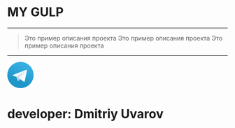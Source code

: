 # MY GULP
---
>Это пример описания проекта
>Это пример описания проекта
>Это пример описания проекта
---
[![Мой Telegram](//raw.githubusercontent.com/DmitryUvarov/gulp/2e2b020b089732040faac9ee768a0887353ba4ce/telegram.svg)](https://t.me/uvarovdmitriy)

# developer: Dmitriy Uvarov